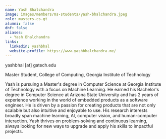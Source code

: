 ```yaml
---
name: Yash Bhalchandra
image: images/members/ms-students/yash-bhalchandra.jpeg
role: masters-cs-gt
alumni: false
dnf: false
aliases:
  - Yash Bhalchandra
links:
  linkedin: yashbhal
  website-profile: https://www.yashbhalchandra.me/
---
```


yashbhal [at] gatech.edu

Master Student, College of Computing, Georgia Institute of Technology

Yash is pursuing a Master's degree in Computer Science at Georgia Institute of Technology with a focus on Machine Learning. He earned his Bachelor's degree in Computer Science at Arizona State University and has 2 years of experience working in the world of embedded products as a software engineer. He is driven by a passion for creating products that are not only scalable but also intuitive and enjoyable to use. His research interests broadly span machine learning, AI, computer vision, and human-computer interaction. Yash thrives on problem-solving and continuous learning, always looking for new ways to upgrade and apply his skills to impactful projects.
